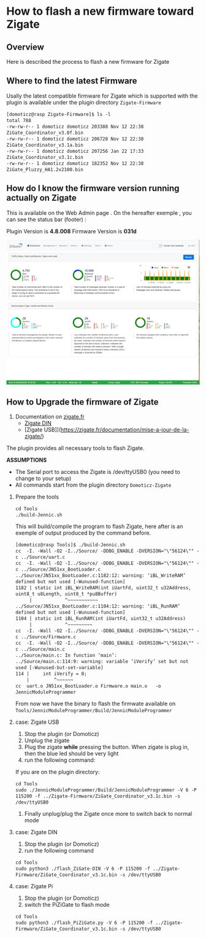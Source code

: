 # How to flash a new firmware toward Zigate

## Overview

Here is described the process to flash a new firmware for Zigate

## Where to find the latest Firmware

Usally the latest compatible firmware for Zigate which is supported with the plugin is available under the plugin directory `Zigate-Firmware`

```
[domoticz@rasp Zigate-Firmware]$ ls -l
total 788
-rw-rw-r-- 1 domoticz domoticz 203388 Nov 12 22:38 ZiGate_Coordinator_v3.0f.bin
-rw-rw-r-- 1 domoticz domoticz 206728 Nov 12 22:38 ZiGate_Coordinator_v3.1a.bin
-rw-rw-r-- 1 domoticz domoticz 207256 Jan 22 17:33 ZiGate_Coordinator_v3.1c.bin
-rw-rw-r-- 1 domoticz domoticz 182352 Nov 12 22:38 ZiGate_Pluzzy_HA1.2v2100.bin
```

## How do I know the firmware version running actually on Zigate

This is available on the Web Admin page . On the hereafter exemple , you can see the status bar (footer) :

Plugin Version is __4.8.008__
Firmware Version is __031d__

![Dashboard](../Images/Dashboard.png)

## How to Upgrade the firmware of Zigate

1. Documentation on [zigate.fr](https://zigate.fr)
   * [Zigate DIN](https://zigate.fr/documentation/mise-a-jour-de-la-zigate-din/)
   * [Zigate USB]](https://zigate.fr/documentation/mise-a-jour-de-la-zigate/)


The plugin provides all necessary tools to flash Zigate.

__ASSUMPTIONS__

* The Serial port to access the Zigate is /dev/ttyUSB0 (you need to change to your setup)
* All commands start from the plugin directory `Domoticz-Zigate`


1. Prepare the tools

   ```
   cd Tools
   ./build-Jennic.sh
   ```

   This will build/compile the program to flash Zigate, here after is an exemple of output produced by the command before.

   ```
   [domoticz@rasp Tools]$ ./build-Jennic.sh
   cc  -I. -Wall -O2 -I../Source/ -DDBG_ENABLE -DVERSION="\"56124\"" -c ../Source/uart.c
   cc  -I. -Wall -O2 -I../Source/ -DDBG_ENABLE -DVERSION="\"56124\"" -c ../Source/JN51xx_BootLoader.c
   ../Source/JN51xx_BootLoader.c:1182:12: warning: ‘iBL_WriteRAM’ defined but not used [-Wunused-function]
   1182 | static int iBL_WriteRAM(int iUartFd, uint32_t u32Address, uint8_t u8Length, uint8_t *pu8Buffer)
        |            ^~~~~~~~~~~~
   ../Source/JN51xx_BootLoader.c:1104:12: warning: ‘iBL_RunRAM’ defined but not used [-Wunused-function]
   1104 | static int iBL_RunRAM(int iUartFd, uint32_t u32Address)
        |            ^~~~~~~~~~
   cc  -I. -Wall -O2 -I../Source/ -DDBG_ENABLE -DVERSION="\"56124\"" -c ../Source/Firmware.c
   cc  -I. -Wall -O2 -I../Source/ -DDBG_ENABLE -DVERSION="\"56124\"" -c ../Source/main.c
   ../Source/main.c: In function ‘main’:
   ../Source/main.c:114:9: warning: variable ‘iVerify’ set but not used [-Wunused-but-set-variable]
   114 |     int iVerify = 0;
       |         ^~~~~~~
   cc  uart.o JN51xx_BootLoader.o Firmware.o main.o   -o JennicModuleProgrammer

   ```

   From now we have the binary to flash the firmwate available on `Tools/JennicModuleProgrammer/Build/JennicModuleProgrammer`



1. case: Zigate USB

   1. Stop the plugin (or Domoticz)
   1. Unplug the zigate
   1. Plug the zigate __while__ pressing the button. When zigate is plug in, then the blue led should be very light
   1. run the following command:

   If you are on the plugin directory:

   ```
   cd Tools
   sudo ./JennicModuleProgrammer/Build/JennicModuleProgrammer -V 6 -P 115200 -f ../Zigate-Firmware/ZiGate_Coordinator_v3.1c.bin -s /dev/ttyUSB0
   ```

   1. Finally unplug/plug the Zigate once more to switch back to normal mode

1. case: Zigate DIN

   1. Stop the plugin (or Domoticz)
   1. run the following command

   ```
   cd Tools
   sudo python3 ./flash_ZiGate-DIN -V 6 -P 115200 -f ../Zigate-Firmware/ZiGate_Coordinator_v3.1c.bin -s /dev/ttyUSB0
   ```


1. case: Zigate Pi

   1. Stop the plugin (or Domoticz)
   1. switch the PiZiGate to flash mode

   ```
   cd Tools
   sudo python3 ./flash_PiZiGate.py -V 6 -P 115200 -f ../Zigate-Firmware/ZiGate_Coordinator_v3.1c.bin -s /dev/ttyUSB0
   ```
